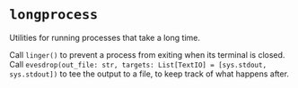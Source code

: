 # `longprocess`

Utilities for running processes that take a long time. 

Call `linger()` to prevent a process from exiting when its terminal is closed.
Call `evesdrop(out_file: str, targets: List[TextIO] = [sys.stdout, sys.stdout])` to tee the output to a file, to keep track of what happens after.
